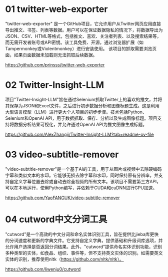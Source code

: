 # 01 twitter-web-exporter
"twitter-web-exporter" 是一个GitHub项目，它允许用户从Twitter网页应用直接导出推文、书签、列表等数据。用户可以在保证数据隐私的情况下，将数据导出为JSON、CSV、HTML等格式，包括推文、喜欢、关注者列表、以及搜索结果等，而无需开发者账号或API密钥。该工具免费、开源，通过浏览器扩展（如Tampermonkey或Violentmonkey）进行安装使用。
该项目的抓取需要浏览页面，如果页面数据未加载则无法抓取后续数据。

https://github.com/prinsss/twitter-web-exporter

# 02 Twitter-Insight-LLM
项目"Twitter-Insight-LLM"旨在通过Selenium抓取Twitter上的喜欢的推文，并将其保存为JSON和Excel文件，之后进行初步数据分析和图像标题生成。这是利用大型语言模型（LLM）进行更大个人项目的初步步骤。技术包括Python、Selenium和OpenAI API，用于数据抓取、保存、分析以及生成图像标题。项目支持将数据分析结果可视化，并允许通过OpenAI API为推文图像生成标题。

https://github.com/AlexZhangji/Twitter-Insight-LLM?tab=readme-ov-file

# 03 video-subtitle-remover
"video-subtitle-remover"是一个基于AI的工具，用于从图片或视频中去除硬编码字幕和类似文本的水印。它能够无损去除字幕和水印，同时保持原有分辨率，并支持自定义字幕位置去除或自动去除全视频的所有文本。该项目不需要第三方API，可以在本地运行，使用Python编写，并依赖于CUDA和cuDNN进行GPU加速。

https://github.com/YaoFANGUK/video-subtitle-remover

# 04 cutword中文分词工具
"cutword"是一个高效的中文分词和命名实体识别工具，旨在提供比jieba库更快的分词速度和更新的字典文件。它支持自定义字典，提供基础和升级词库选项，并允许用户选择是否返回分词结果。此外，"cutword"提供命名实体识别功能，识别多种类型的实体，如食品、组织、事件等，但不支持英文实体的识别。如需要英文实体的识别，推荐使用nltk（https://github.com/nltk/nltk）。

https://github.com/liwenju0/cutword